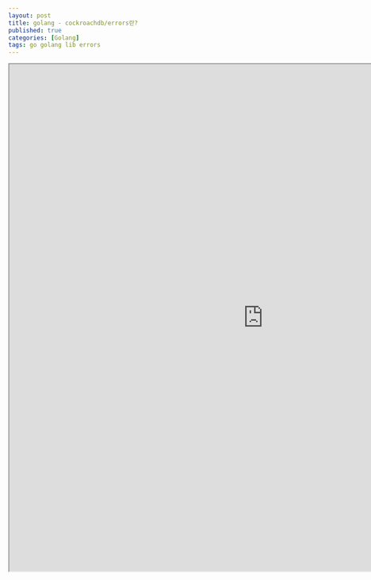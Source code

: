 ```yaml
---
layout: post
title: golang - cockroachdb/errors란?
published: true
categories: [Golang]
tags: go golang lib errors
---
```

<iframe width="1024" height="1024" src="https://docs.google.com/document/d/e/2PACX-1vRTGNRgDX7rImkFbeZtXtcdoyIETb4ZIWQozBFO1ZxO6id1lFjAf0Zypct6nXbv6uybP6NeIZlyuDF7/pub?embedded=true"></iframe>    
  